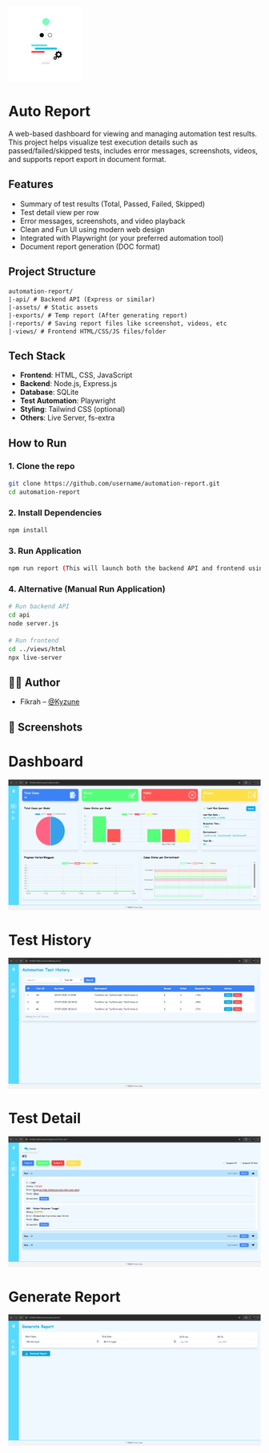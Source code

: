 <p align="left">
  <img src="assets/logo.png" alt="Auto Report Logo" width="150"/>
</p>

# Auto Report

A web-based dashboard for viewing and managing automation test results.  
This project helps visualize test execution details such as passed/failed/skipped tests, includes error messages, screenshots, videos, and supports report export in document format.

## Features

- Summary of test results (Total, Passed, Failed, Skipped)
- Test detail view per row
- Error messages, screenshots, and video playback
- Clean and Fun UI using modern web design
- Integrated with Playwright (or your preferred automation tool)
- Document report generation (DOC format)

## Project Structure
```
automation-report/
|-api/ # Backend API (Express or similar)
|-assets/ # Static assets
|-exports/ # Temp report (After generating report)
|-reports/ # Saving report files like screenshot, videos, etc
|-views/ # Frontend HTML/CSS/JS files/folder
```

## Tech Stack

- **Frontend**: HTML, CSS, JavaScript
- **Backend**: Node.js, Express.js
- **Database**: SQLite
- **Test Automation**: Playwright
- **Styling**: Tailwind CSS (optional)
- **Others**: Live Server, fs-extra

## How to Run

### 1. Clone the repo
```bash
git clone https://github.com/username/automation-report.git
cd automation-report
```

### 2. Install Dependencies
```bash
npm install
```

### 3. Run Application
```bash
npm run report (This will launch both the backend API and frontend using Live Server.)
```

### 4. Alternative (Manual Run Application)

```bash
# Run backend API
cd api
node server.js

# Run frontend
cd ../views/html
npx live-server
```

## 🧙‍♂️ Author

- Fikrah – [@Kyzune](https://github.com/Kyzune)

## 📸 Screenshots

# Dashboard
![Dashboard Screenshot](screenshots/Dashboard.png)
# Test History
![History Screenshot](screenshots/History.png)
# Test Detail
![Detail Screenshot](screenshots/Detail.png)
# Generate Report
![Generate Report Screenshot](screenshots/Generate_Report.png)
